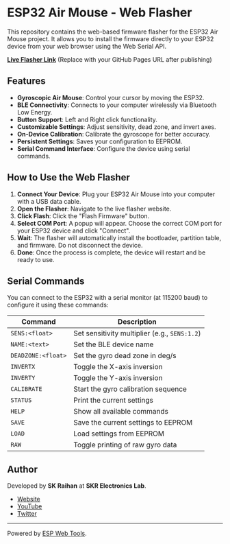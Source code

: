 # ESP32 Air Mouse - Web Flasher

This repository contains the web-based firmware flasher for the ESP32 Air Mouse project. It allows you to install the firmware directly to your ESP32 device from your web browser using the Web Serial API.

**[Live Flasher Link](https://your-username.github.io/your-repo-name/)** (Replace with your GitHub Pages URL after publishing)

## Features

- **Gyroscopic Air Mouse**: Control your cursor by moving the ESP32.
- **BLE Connectivity**: Connects to your computer wirelessly via Bluetooth Low Energy.
- **Button Support**: Left and Right click functionality.
- **Customizable Settings**: Adjust sensitivity, dead zone, and invert axes.
- **On-Device Calibration**: Calibrate the gyroscope for better accuracy.
- **Persistent Settings**: Saves your configuration to EEPROM.
- **Serial Command Interface**: Configure the device using serial commands.

## How to Use the Web Flasher

1.  **Connect Your Device**: Plug your ESP32 Air Mouse into your computer with a USB data cable.
2.  **Open the Flasher**: Navigate to the live flasher website.
3.  **Click Flash**: Click the "Flash Firmware" button.
4.  **Select COM Port**: A popup will appear. Choose the correct COM port for your ESP32 device and click "Connect".
5.  **Wait**: The flasher will automatically install the bootloader, partition table, and firmware. Do not disconnect the device.
6.  **Done**: Once the process is complete, the device will restart and be ready to use.

## Serial Commands

You can connect to the ESP32 with a serial monitor (at 115200 baud) to configure it using these commands:

| Command | Description |
|---|---|
| `SENS:<float>` | Set sensitivity multiplier (e.g., `SENS:1.2`) |
| `NAME:<text>` | Set the BLE device name |
| `DEADZONE:<float>`| Set the gyro dead zone in deg/s |
| `INVERTX` | Toggle the X-axis inversion |
| `INVERTY` | Toggle the Y-axis inversion |
| `CALIBRATE` | Start the gyro calibration sequence |
| `STATUS` | Print the current settings |
| `HELP` | Show all available commands |
| `SAVE` | Save the current settings to EEPROM |
| `LOAD` | Load settings from EEPROM |
| `RAW` | Toggle printing of raw gyro data |

## Author

Developed by **SK Raihan** at **SKR Electronics Lab**.
- [Website](https://www.skrelectronicslab.com/)
- [YouTube](https://youtube.com/@skr_electronics_lab)
- [Twitter](https://twitter.com/skrelectronics)

---
Powered by [ESP Web Tools](https://github.com/esphome/esp-web-tools).
